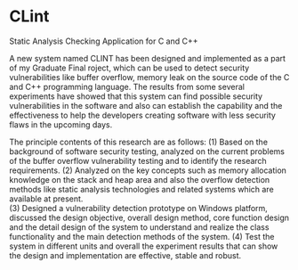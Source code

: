 # CLint
Static Analysis Checking Application for C and C++

A new system named CLINT has been designed and implemented as a part of my Graduate Final roject, which can be used to detect security vulnerabilities like buffer overflow, memory leak on the source code of the C and C++ programming language. The results from some several experiments have showed that this system can find possible security vulnerabilities in the software and also can establish the capability and the effectiveness to help the developers creating software with less security flaws in the upcoming days. 

  The principle contents of this research are as follows:
(1)	Based on the background of software security testing, analyzed on the current problems of the buffer overflow vulnerability testing and to identify the research requirements.
(2)	Analyzed on the key concepts such as memory allocation knowledge on the stack and heap area and also the overflow detection methods like static analysis technologies and related systems which are available at present.  
(3)	Designed a vulnerability detection prototype on Windows platform, discussed the design objective, overall design method, core function design and the detail design of the system to understand and realize the class functionality and the main detection methods of the system. 
(4)	Test the system in different units and overall the experiment results that can show the design and implementation are effective, stable and robust.

